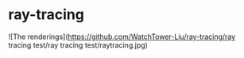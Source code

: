 # ray-tracing
![The renderings](https://github.com/WatchTower-Liu/ray-tracing/ray tracing test/ray tracing test/raytracing.jpg)
